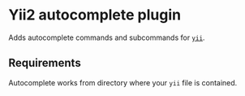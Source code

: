 # Yii2 autocomplete plugin

Adds autocomplete commands and subcommands for
[`yii`](https://www.yiiframework.com/).

## Requirements

Autocomplete works from directory where your `yii` file is contained.
